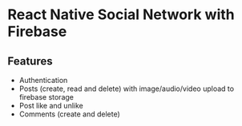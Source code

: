# React Native Social Network with Firebase


## Features
* Authentication
* Posts (create, read and delete) with image/audio/video upload to firebase storage
* Post like and unlike
* Comments (create and delete)

